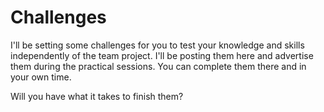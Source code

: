 # Challenges

I'll be setting some challenges for you to test your knowledge and skills independently of the team project. I'll be posting them here and advertise them during the practical sessions. You can complete them there and in your own time.

Will you have what it takes to finish them?